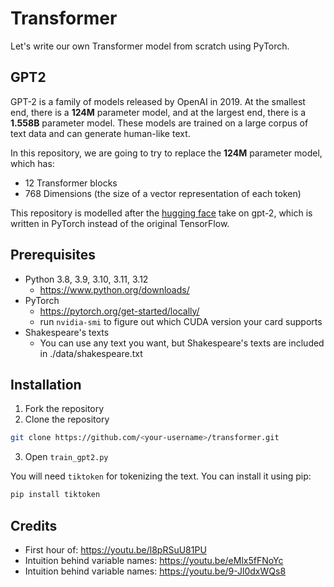 # Transformer
Let's write our own Transformer model from scratch using PyTorch.

## GPT2
GPT-2 is a family of models released by OpenAI in 2019. At the smallest end, there is a **124M** parameter model, 
and at the largest end, there is a **1.558B** parameter model. These models are trained on a large corpus of text 
data and can generate human-like text.

In this repository, we are going to try to replace the **124M** parameter model, which has:
- 12 Transformer blocks
- 768 Dimensions (the size of a vector representation of each token)

This repository is modelled after the [hugging face](https://github.com/huggingface/transformers/blob/main/src/transformers/models/gpt2/modeling_gpt2.py)
take on gpt-2, which is written in PyTorch instead of the original TensorFlow. 

## Prerequisites
* Python 3.8, 3.9, 3.10, 3.11, 3.12
  * https://www.python.org/downloads/
* PyTorch 
  * https://pytorch.org/get-started/locally/
  * run `nvidia-smi` to figure out which CUDA version your card supports
* Shakespeare's texts
  * You can use any text you want, but Shakespeare's texts are included in ./data/shakespeare.txt

## Installation
1. Fork the repository
2. Clone the repository
  ```bash
  git clone https://github.com/<your-username>/transformer.git
  ```
3. Open `train_gpt2.py`

You will need `tiktoken` for tokenizing the text. You can install it using pip:
```bash
pip install tiktoken
```

## Credits

* First hour of: https://youtu.be/l8pRSuU81PU
* Intuition behind variable names: https://youtu.be/eMlx5fFNoYc
* Intuition behind variable names: https://youtu.be/9-Jl0dxWQs8